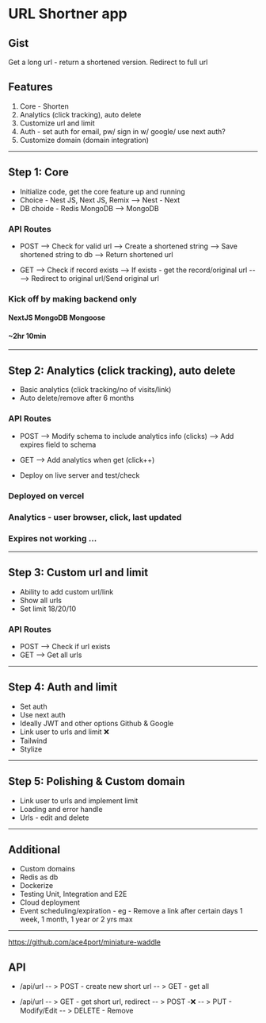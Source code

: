 # URL Shortner app

## Gist

Get a long url - return a shortened version.
Redirect to full url

## Features

1. Core - Shorten
2. Analytics (click tracking), auto delete
3. Customize url and limit
4. Auth - set auth for email, pw/ sign in w/ google/ use next auth?
5. Customize domain (domain integration)

---

## Step 1: Core

- Initialize code, get the core feature up and running
- Choice - Nest JS, Next JS, Remix --> Nest - Next
- DB choide - Redis MongoDB --> MongoDB

### API Routes

- POST
  --> Check for valid url
  --> Create a shortened string
  --> Save shortened string to db
  --> Return shortened url

- GET
  --> Check if record exists
  --> If exists - get the record/original url
  -- --> Redirect to original url/Send original url

### Kick off by making backend only

#### NextJS MongoDB Mongoose

#### ~2hr 10min

---

## Step 2: Analytics (click tracking), auto delete

- Basic analytics (click tracking/no of visits/link)
- Auto delete/remove after 6 months

### API Routes

- POST
  --> Modify schema to include analytics info (clicks)
  --> Add expires field to schema

- GET
  --> Add analytics when get (click++)

- Deploy on live server and test/check

### Deployed on vercel

### Analytics - user browser, click, last updated

### Expires not working ...

---

## Step 3: Custom url and limit

- Ability to add custom url/link
- Show all urls
- Set limit 18/20/10

### API Routes

- POST
  --> Check if url exists
- GET
  --> Get all urls

---

## Step 4: Auth and limit

- Set auth
- Use next auth
- Ideally JWT and other options Github & Google
- Link user to urls and limit ❌
- Tailwind
- Stylize

---

## Step 5: Polishing & Custom domain

- Link user to urls and implement limit
- Loading and error handle
- Urls - edit and delete

---

## Additional

- Custom domains
- Redis as db
- Dockerize
- Testing Unit, Integration and E2E
- Cloud deployment
- Event scheduling/expiration - eg - Remove a link after certain days 1 week, 1 month, 1 year or 2 yrs max

---

https://github.com/ace4port/miniature-waddle

## API

- /api/url
  -- > POST - create new short url
  -- > GET - get all

- /api/url
  -- > GET - get short url, redirect
  -- > POST -❌
  -- > PUT - Modify/Edit
  -- > DELETE - Remove
